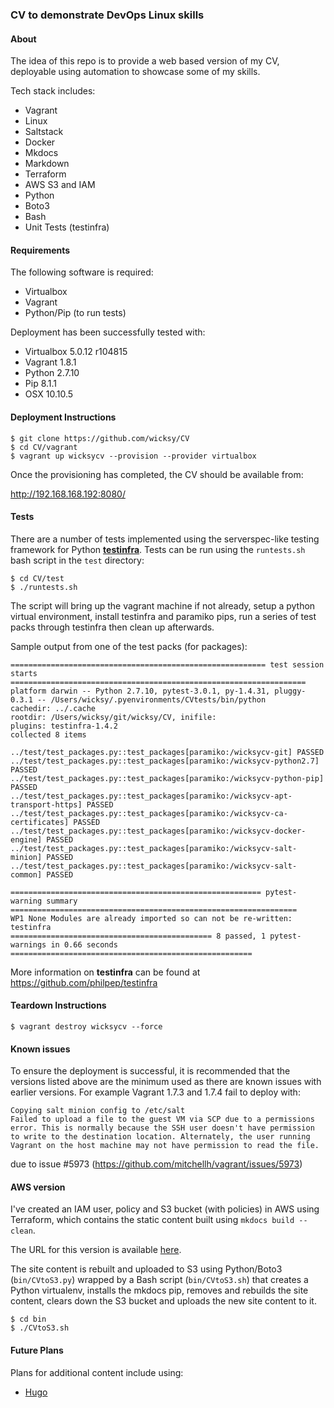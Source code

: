 ### CV to demonstrate DevOps Linux skills

#### About

The idea of this repo is to provide a web based version of my CV, deployable using automation to showcase some of my skills.

Tech stack includes:

- Vagrant
- Linux
- Saltstack
- Docker
- Mkdocs
- Markdown
- Terraform
- AWS S3 and IAM
- Python
- Boto3
- Bash
- Unit Tests (testinfra)

#### Requirements

The following software is required:

- Virtualbox
- Vagrant
- Python/Pip (to run tests)

Deployment has been successfully tested with:

- Virtualbox 5.0.12 r104815
- Vagrant 1.8.1
- Python 2.7.10
- Pip 8.1.1
- OSX 10.10.5

#### Deployment Instructions

```
$ git clone https://github.com/wicksy/CV
$ cd CV/vagrant
$ vagrant up wicksycv --provision --provider virtualbox
```

Once the provisioning has completed, the CV should be available from:

http://192.168.168.192:8080/

#### Tests

There are a number of tests implemented using the serverspec-like testing framework for Python [**testinfra**](https://github.com/philpep/testinfra). Tests
can be run using the `runtests.sh` bash script in the `test` directory:

```
$ cd CV/test
$ ./runtests.sh
```

The script will bring up the vagrant machine if not already, setup a python virtual environment, install testinfra and paramiko pips, run a series of test
packs through testinfra then clean up afterwards.

Sample output from one of the test packs (for packages):

```
========================================================= test session starts ==================================================================
platform darwin -- Python 2.7.10, pytest-3.0.1, py-1.4.31, pluggy-0.3.1 -- /Users/wicksy/.pyenvironments/CVtests/bin/python
cachedir: ../.cache
rootdir: /Users/wicksy/git/wicksy/CV, inifile:
plugins: testinfra-1.4.2
collected 8 items

../test/test_packages.py::test_packages[paramiko:/wicksycv-git] PASSED
../test/test_packages.py::test_packages[paramiko:/wicksycv-python2.7] PASSED
../test/test_packages.py::test_packages[paramiko:/wicksycv-python-pip] PASSED
../test/test_packages.py::test_packages[paramiko:/wicksycv-apt-transport-https] PASSED
../test/test_packages.py::test_packages[paramiko:/wicksycv-ca-certificates] PASSED
../test/test_packages.py::test_packages[paramiko:/wicksycv-docker-engine] PASSED
../test/test_packages.py::test_packages[paramiko:/wicksycv-salt-minion] PASSED
../test/test_packages.py::test_packages[paramiko:/wicksycv-salt-common] PASSED

======================================================== pytest-warning summary ================================================================
WP1 None Modules are already imported so can not be re-written: testinfra
============================================= 8 passed, 1 pytest-warnings in 0.66 seconds ======================================================
```

More information on **testinfra** can be found at https://github.com/philpep/testinfra

#### Teardown Instructions

```
$ vagrant destroy wicksycv --force
```

#### Known issues

To ensure the deployment is successful, it is recommended that the versions listed above are the minimum used as there are known issues with earlier versions. For example Vagrant 1.7.3 and 1.7.4 fail to deploy with:

```
Copying salt minion config to /etc/salt
Failed to upload a file to the guest VM via SCP due to a permissions
error. This is normally because the SSH user doesn't have permission
to write to the destination location. Alternately, the user running
Vagrant on the host machine may not have permission to read the file.
```

due to issue #5973 (https://github.com/mitchellh/vagrant/issues/5973)

#### AWS version

I've created an IAM user, policy and S3 bucket (with policies) in AWS using Terraform, which contains the static content built using `mkdocs build --clean`.

The URL for this version is available [here](http://wicksy-cv.s3-website-eu-west-1.amazonaws.com/).

The site content is rebuilt and uploaded to S3 using Python/Boto3 (`bin/CVtoS3.py`) wrapped by a Bash script (`bin/CVtoS3.sh`) that creates a Python
virtualenv, installs the mkdocs pip, removes and rebuilds the site content, clears down the S3 bucket and uploads the new site content to it.

```
$ cd bin
$ ./CVtoS3.sh
```

#### Future Plans

Plans for additional content include using:

- [Hugo](https://gohugo.io/)
